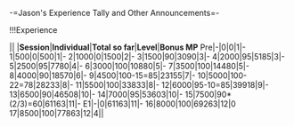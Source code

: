 -=Jason's Experience Tally and Other Announcements=-

!!!Experience

|| |__Session__|__Individual__|__Total so far__|__Level__|__Bonus MP__
Pre|-|0|0|1|-
1|500|0|500|1|-
2|1000|0|1500|2|-
3|1500|90|3090|3|-
4|2000|95|5185|3|-
5|2500|95|7780|4|-
6|3000|100|10880|5|-
7|3500|100|14480|5|-
8|4000|90|18570|6|-
9|4500|100-15=85|23155|7|-
10|5000|100-22=78|28233|8|-
11|5500|100|33833|8|-
12|6000|95-10=85|39918|9|-
13|6500|90|46508|10|-
14|7000|95|53603|10|-
15|7500|90*(2/3)=60|61163|11|-
E1|-|0|61163|11|-
16|8000|100|69263|12|0
17|8500|100|77863|12|4||
